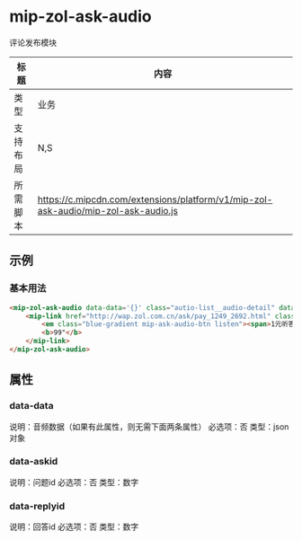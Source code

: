 # mip-zol-ask-audio

评论发布模块

标题|内容
----|----
类型|业务
支持布局|N,S|
所需脚本|https://c.mipcdn.com/extensions/platform/v1/mip-zol-ask-audio/mip-zol-ask-audio.js

## 示例

### 基本用法
```html
<mip-zol-ask-audio data-data='{}' class="autio-list__audio-detail" data-askid="11058" data-replyid="9506">
    <mip-link href="http://wap.zol.com.cn/ask/pay_1249_2692.html" class="audio mip-ask-audio-link">
        <em class="blue-gradient mip-ask-audio-btn listen"><span>1元听答案</span></em>
        <b>99"</b>
    </mip-link>
</mip-zol-ask-audio>
```

## 属性

### data-data
说明：音频数据（如果有此属性，则无需下面两条属性）
必选项：否
类型：json对象

### data-askid
说明：问题id
必选项：否
类型：数字

### data-replyid
说明：回答id
必选项：否
类型：数字